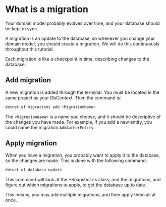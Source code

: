 # What is a migration
Your domain model probably evolves over time, and your database should be kept in sync.

A migration is an update to the database, so whenever you change your domain model, you should create a migration. We will do this continuously throughout this tutorial.

Each migration is like a checkpoint in time, describing changes to the database.

## Add migration
A new migration is added through the terminal. You must be located in the same project as your DbContext. Then the command is:

```bash
dotnet ef migrations add <MigrationName>
```

The `<MigrationName>` is a name you choose, and it should be descriptive of the changes you have made. For example, if you add a new entity, you could name the migration `AddAuthorEntity`.


## Apply migration
When you have a migration, you probably want to apply it to the database, so the changes are made. This is done with the following command:

```bash
dotnet ef database update
```

This command will look at the *Snapshot.cs class, and the migrations, and figure out which migrations to apply, to get the database up to date.

This means, you may add multiple migrations, and then apply them all at once.